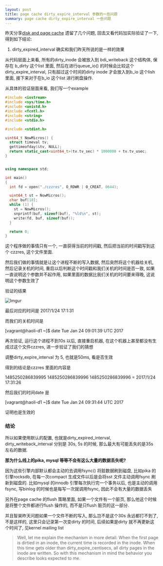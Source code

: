 ```yaml
---
layout: post
title: page cache dirty_expire_interval 参数的一些问题 
summary: page cache dirty_expire_interval 一些问题
---
```



昨天分享[disk and page cache](https://www.slideshare.net/baotiao/disk-and-page-cache) 遗留了几个问题, 回去又看代码加实际验证了一下, 得到如下结论:

1. dirty_expired_interval 确实和我们昨天所说的是一样的效果

从代码层面上来看, 所有的dirty_inode 会被放入到 bdi_writeback 这个结构体, 保存在 b_dirty 这个list 里面, 然后在进行queue_io() 的时候会比较这个 dirty_expire_interval, 只有超过这个时间的dirty inode 才会放入到b_io 这个lish 里面, 接下来对于在b_io 这个list 进行刷盘操作.

从具体的验证层面来看, 我们写一个example

```c++
#include <iostream>
#include <sys/time.h>
#include <unistd.h>
#include <fcntl.h>
#include <string>
#include <stdio.h>

#include <stdint.h>

uint64_t NowMicros() {
  struct timeval tv;
  gettimeofday(&tv, NULL);
  return static_cast<uint64_t>(tv.tv_sec) * 1000000 + tv.tv_usec;
}


using namespace std;

int main()
{
  int fd = open("./czzres", O_RDWR | O_CREAT, 0644);

  uint64_t st = NowMicros();
  char buf[18];
  while (1) {
    st = NowMicros();
    snprintf(buf, sizeof(buf), "%ld\n", st);
    write(fd, buf, sizeof(buf));
  }

  return 0;
}
```

这个程序做的事情只有一个, 一直获得当前的时间戳, 然后把当前的时间戳写到这个 czzres, 这个文件里面.

然后我们做的事情就是让这个进程不断的写入数据, 然后突然将这个机器给关机, 然后记录关机的时间, 重启以后判断这个时间戳和我们关机的时间是否一致, 如果一直说明这个参数并不起作用, 如果里面的数据比我们关机的时间要来得晚, 这说明这个参数生效了

验证的结果

![Imgur](https://i.imgur.com/BhzgVrQ.png)

最后对应的时间是 2017/1/24 17:1:31

而我们的关机时间是

[vagrant@haoli-d1 ~]$ date
Tue Jan 24 09:01:39 UTC 2017

再次验证, 运行这个进程不到10s 以后, 直接重启机器, 在这个机器上甚至都没有生成过这个文件czzres, 进一步验证了我们的猜想

调整dirty_expire_interval 为 5, 也就是50ms, 看是否生效

得到的结论是czzres 里面的内容是

1485250286839995
1485250286839996
1485250286839996 = 2017/1/24 17:31:26

然后我们的时间date 是

[vagrant@haoli-d1 ~]$ date
Tue Jan 24 09:31:44 UTC 2017

证明也是生效的

### 结论

所以如果使用默认的配置, 也就是dirty_expired_interval, dirty_writeback_interval 分别是 30s, 5s 的时候, 那么最大有可能丢失的是35s 左右的数据. 

**那为什么线上的pika, mysql 等等不会有这么大量的数据丢失呢?**

因为这些引擎内部默认都会主动的去调用fsync() 将脏数据刷到磁盘, 比如pika 的引擎rocksdb, 在每一次compact 生成文件以后是会将sst 文件主动调用fsync 刷新到磁盘的. 比如mysql 的innodb 引擎每次执行完一个事务以后, 也是主动的调用fsync, 写binlog 的时候也是每写一次就调用fsync, 因此不会有大量的数据丢失

另外在page cache 的flush 策略里面, 如果一个文件有一个脏页, 那么他这个时候是将整个文件都进行flush 操作的, 而不是只flush 脏页的这一部分.

并且智昊昨天问题如果一个文件不断的写入, 那么岂不是这个30s 永远都打不到了, 不是这样的, 这里只会记录第一次变dirty 的时间, 后续如果是dirty 就不再更新这个时间了, 见kernel mailing list

> Well, let me explain the mechanism in more detail: When the first page is dirtied in an inode, the current time is recorded in the inode. When this time gets older than dirty_expire_centisecs, all dirty pages in the inode are written. So with this mechanism in mind the behavior you describe looks expected to me.
